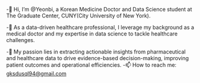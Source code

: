 -👋 Hi, I’m @Yeonbi, a Korean Medicine Doctor and Data Science student at The Graduate Center, CUNY(City University of New York).

-👀 As a data-driven healthcare professional, I leverage my background as a medical doctor and my expertise in data science to tackle healthcare challenges. 

-🌱 My passion lies in extracting actionable insights from pharmaceutical and healthcare data to drive evidence-based decision-making, improving patient outcomes and operational efficiencies.
-📫 How to reach me: gksdusql94@gmail.com


<!---
gksdusql94/gksdusql94 is a ✨ special ✨ repository because its `README.md` (this file) appears on your GitHub profile.
You can click the Preview link to take a look at your changes.
--->
